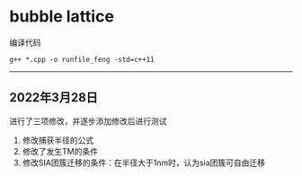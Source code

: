# bubble lattice

编译代码

`g++ *.cpp -o runfile_feng -std=c++11`

---

## 2022年3月28日

进行了三项修改，并逐步添加修改后进行测试

1. 修改捕获半径的公式
2. 修改了发生TM的条件
3. 修改SIA团簇迁移的条件：在半径大于1nm时，认为sia团簇可自由迁移